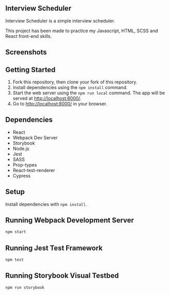 ## Interview Scheduler
Interview Scheduler is a simple interview scheduler. 

This project has been made to practice my Javascript, HTML, SCSS and React front-end skills.

## Screenshots


## Getting Started

1. Fork this repository, then clone your fork of this repository.
2. Install dependencies using the `npm install` command.
3. Start the web server using the `npm run local` command. The app will be served at <http://localhost:8000/>.
4. Go to <http://localhost:8000/> in your browser.

## Dependencies

- React
- Webpack Dev Server
- Storybook
- Node.js
- Jest
- SASS
- Prop-types
- React-test-renderer
- Cypress

## Setup

Install dependencies with `npm install`.

## Running Webpack Development Server

```sh
npm start
```

## Running Jest Test Framework

```sh
npm test
```

## Running Storybook Visual Testbed

```sh
npm run storybook
```
